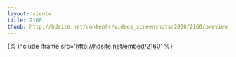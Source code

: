 ```yaml
---
layout: sieutv
title: 2160
thumb: http://hdsite.net/contents/videos_screenshots/2000/2160/preview_360p.mp4.jpg
---
```

{% include iframe src='http://hdsite.net/embed/2160' %}
 
